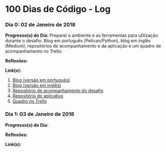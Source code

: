 # 100 Dias de Código - Log

### Dia 0: 02 de Janeiro de 2018

**Progresso(s) do Dia:** Preparei o ambiente e as ferramentas para utilização
durante o desafio. Blog em português (Pelican/Python), blog em inglês 
(Medium), repositórios de acompanhamento e da aplicação e um quadro de 
acompanhamento no Trello.

**Reflexões:** 

**Link(s):** 
1. [Blog (versão em português)](https://hilam.github.io)
2. [Blog (versão em inglês)](https://medium.com/itfacets)
3. [Repositório de acompanhamento do desafio](https://github.com/hilam/100-days-of-code)
3. [Repositório do aplicativo](https://github.com/hilam/armazem)
5. [Quadro no Trello](https://trello.com/b/zKO1ooa0/100daysofcode)

### Dia 1: 03 de Janeiro de 2018

**Progresso(s) do Dia:** 

**Reflexões:** 

**Link(s):** 
